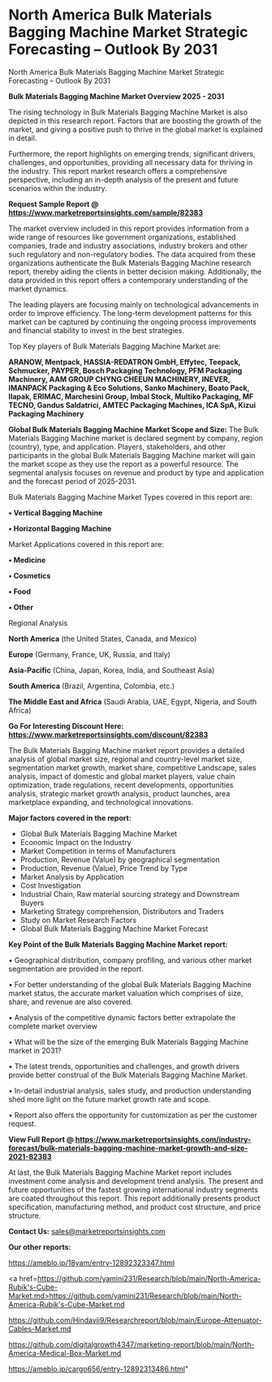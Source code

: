 # North America Bulk Materials Bagging Machine Market Strategic Forecasting – Outlook By 2031
North America Bulk Materials Bagging Machine Market Strategic Forecasting – Outlook By 2031

<Strong> Bulk Materials Bagging Machine Market Overview 2025 - 2031</strong>

The rising technology in Bulk Materials Bagging Machine Market is also depicted in this research report. Factors that are boosting the growth of the market, and giving a positive push to thrive in the global market is explained in detail.

Furthermore, the report highlights on emerging trends, significant drivers, challenges, and opportunities, providing all necessary data for thriving in the industry. This report market research offers a comprehensive perspective, including an in-depth analysis of the present and future scenarios within the industry.

<strong>Request Sample Report @ <a href=https://www.marketreportsinsights.com/sample/82383>https://www.marketreportsinsights.com/sample/82383</a></strong>

The market overview included in this report provides information from a wide range of resources like government organizations, established companies, trade and industry associations, industry brokers and other such regulatory and non-regulatory bodies. The data acquired from these organizations authenticate the Bulk Materials Bagging Machine research report, thereby aiding the clients in better decision making. Additionally, the data provided in this report offers a contemporary understanding of the market dynamics.

The leading players are focusing mainly on technological advancements in order to improve efficiency. The long-term development patterns for this market can be captured by continuing the ongoing process improvements and financial stability to invest in the best strategies.

Top Key players of Bulk Materials Bagging Machine Market are:

<strong>ARANOW, Mentpack, HASSIA-REDATRON GmbH, Effytec, Teepack, Schmucker, PAYPER, Bosch Packaging Technology, PFM Packaging Machinery, AAM GROUP CHYNG CHEEUN MACHINERY, INEVER, IMANPACK Packaging & Eco Solutions, Sanko Machinery, Boato Pack, Ilapak, ERIMAC, Marchesini Group, Imbal Stock, Multiko Packaging, MF TECNO, Gandus Saldatrici, AMTEC Packaging Machines, ICA SpA, Kizui Packaging Machinery</strong>

<strong><b>Global Bulk Materials Bagging Machine Market Scope and Size:</b></strong>
The Bulk Materials Bagging Machine market is declared segment by company, region (country), type, and application. Players, stakeholders, and other participants in the global Bulk Materials Bagging Machine market will gain the market scope as they use the report as a powerful resource. The segmental analysis focuses on revenue and product by type and application and the forecast period of 2025-2031.

Bulk Materials Bagging Machine Market Types covered in this report are:

<strong>• Vertical Bagging Machine

• Horizontal Bagging Machine</strong>

Market Applications covered in this report are:

<strong>• Medicine

• Cosmetics

• Food

• Other</strong> 

Regional Analysis

<strong>North America</strong> (the United States, Canada, and Mexico)

<strong>Europe</strong> (Germany, France, UK, Russia, and Italy)

<strong>Asia-Pacific</strong> (China, Japan, Korea, India, and Southeast Asia)

<strong>South America</strong> (Brazil, Argentina, Colombia, etc.)

<strong>The Middle East and Africa</strong> (Saudi Arabia, UAE, Egypt, Nigeria, and South Africa)

<strong>Go For Interesting Discount Here: <a href=https://www.marketreportsinsights.com/discount/82383>https://www.marketreportsinsights.com/discount/82383</a></strong>

The Bulk Materials Bagging Machine market report provides a detailed analysis of global market size, regional and country-level market size, segmentation market growth, market share, competitive Landscape, sales analysis, impact of domestic and global market players, value chain optimization, trade regulations, recent developments, opportunities analysis, strategic market growth analysis, product launches, area marketplace expanding, and technological innovations.

<strong><b>Major factors covered in the report:</b></strong>
<ul>
  <li>Global Bulk Materials Bagging Machine Market </li>
  <li>Economic Impact on the Industry</li>
  <li>Market Competition in terms of Manufacturers</li>
  <li>Production, Revenue (Value) by geographical segmentation</li>
  <li>Production, Revenue (Value), Price Trend by Type</li>
  <li>Market Analysis by Application</li>
  <li>Cost Investigation</li>
  <li>Industrial Chain, Raw material sourcing strategy and Downstream Buyers</li>
  <li>Marketing Strategy comprehension, Distributors and Traders</li>
  <li>Study on Market Research Factors</li>
  <li>Global Bulk Materials Bagging Machine Market Forecast</li>
</ul>

<strong><b>Key Point of the Bulk Materials Bagging Machine Market report:</b></strong>

• Geographical distribution, company profiling, and various other market segmentation are provided in the report.

• For better understanding of the global Bulk Materials Bagging Machine market status, the accurate market valuation which comprises of size, share, and revenue are also covered.

• Analysis of the competitive dynamic factors better extrapolate the complete market overview

• What will be the size of the emerging Bulk Materials Bagging Machine market in 2031?

• The latest trends, opportunities and challenges, and growth drivers provide better construal of the Bulk Materials Bagging Machine Market.

• In-detail industrial analysis, sales study, and production understanding shed more light on the future market growth rate and scope.

• Report also offers the opportunity for customization as per the customer request.

<strong><b>View Full Report @ <a href=https://www.marketreportsinsights.com/industry-forecast/bulk-materials-bagging-machine-market-growth-and-size-2021-82383>https://www.marketreportsinsights.com/industry-forecast/bulk-materials-bagging-machine-market-growth-and-size-2021-82383</a></b></strong>


At last, the Bulk Materials Bagging Machine Market report includes investment come analysis and development trend analysis. The present and future opportunities of the fastest growing international industry segments are coated throughout this report. This report additionally presents product specification, manufacturing method, and product cost structure, and price structure.

<strong>Contact Us:</strong>
sales@marketreportsinsights.com

<strong>Our other reports:</strong>

<a href=https://ameblo.jp/18yam/entry-12892323347.html>https://ameblo.jp/18yam/entry-12892323347.html</a>

<a href=https://github.com/yamini231/Research/blob/main/North-America-Rubik's-Cube-Market.md>https://github.com/yamini231/Research/blob/main/North-America-Rubik's-Cube-Market.md</a>

<a href=https://github.com/Hindavii9/Researchreport/blob/main/Europe-Attenuator-Cables-Market.md>https://github.com/Hindavii9/Researchreport/blob/main/Europe-Attenuator-Cables-Market.md</a>

<a href=https://github.com/digitalgrowth4347/marketing-report/blob/main/North-America-Medical-Box-Market.md>https://github.com/digitalgrowth4347/marketing-report/blob/main/North-America-Medical-Box-Market.md</a>

<a href=https://ameblo.jp/cargo656/entry-12892313486.html>https://ameblo.jp/cargo656/entry-12892313486.html</a>"
